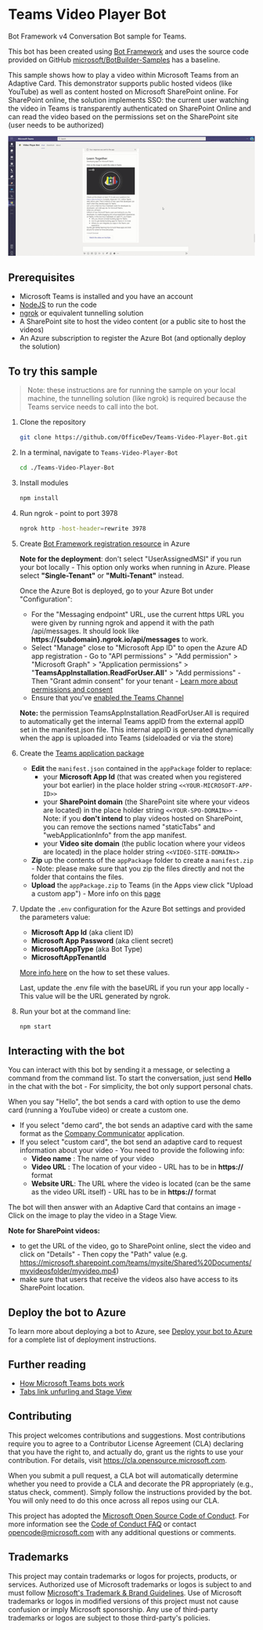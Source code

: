 
# Teams Video Player Bot

Bot Framework v4 Conversation Bot sample for Teams.

This bot has been created using [Bot Framework](https://dev.botframework.com) and uses the source code provided on GitHub [microsoft/BotBuilder-Samples](https://github.com/microsoft/BotBuilder-Samples/tree/main/samples/javascript_nodejs/02.echo-bot) has a baseline.

This sample shows how to play a video within Microsoft Teams from an Adaptive Card. This demonstrator supports public hosted videos (like YouTube) as well as content hosted on Microsoft SharePoint online. For SharePoint online, the solution implements SSO: the current user watching the video in Teams is transparently authenticated on SharePoint Online and can read the video based on the permissions set on the SharePoint site (user needs to be authorized)

<p align="center">
    <img src="./media/demo-video.gif" alt="Teams Video Player in action" width="600"/>
</p>

## Prerequisites

- Microsoft Teams is installed and you have an account
- [NodeJS](https://nodejs.org/en/) to run the code
- [ngrok](https://ngrok.com/) or equivalent tunnelling solution 
- A SharePoint site to host the video content (or a public site to host the videos)
- An Azure subscription to register the Azure Bot (and optionally deploy the solution)

## To try this sample

> Note: these instructions are for running the sample on your local machine, the tunnelling solution (like ngrok) is required because the Teams service needs to call into the bot.

1) Clone the repository

    ```bash
    git clone https://github.com/OfficeDev/Teams-Video-Player-Bot.git
    ```

2) In a terminal, navigate to `Teams-Video-Player-Bot`

    ```bash
    cd ./Teams-Video-Player-Bot
    ```

3) Install modules

    ```bash
    npm install
    ```

4) Run ngrok - point to port 3978

    ```bash
    ngrok http -host-header=rewrite 3978
    ```

5) Create [Bot Framework registration resource](https://docs.microsoft.com/en-us/azure/bot-service/bot-service-quickstart-registration) in Azure

   **Note for the deployment**: don't select "UserAssignedMSI" if you run your bot locally - This option only works when running in Azure. Please select **"Single-Tenant"** or **"Multi-Tenant"** instead.

   Once the Azure Bot is deployed, go to your Azure Bot under "Configuration":

    - For the "Messaging endpoint" URL, use the current https URL you were given by running ngrok and append it with the path /api/messages. It should look like **https://{subdomain}.ngrok.io/api/messages** to work.
    - Select "Manage" close to "Microsoft App ID" to open the Azure AD app registration - Go to "API permissions" > "Add permission" > "Microsoft Graph" > "Application permissions" > "**TeamsAppInstallation.ReadForUser.All**" > "Add permissions" - Then "Grant admin consent" for your tenant - [Learn more about permissions and consent](https://docs.microsoft.com/en-us/azure/active-directory/develop/v2-permissions-and-consent?WT.mc_id=Portal-Microsoft_AAD_RegisteredApps)
    - Ensure that you've [enabled the Teams Channel](https://docs.microsoft.com/en-us/azure/bot-service/channel-connect-teams?view=azure-bot-service-4.0)

    **Note:** the permission TeamsAppInstallation.ReadForUser.All is required to automatically get the internal Teams appID from the external appID set in the manifest.json file. This internal appID is generated dynamically when the app is uploaded into Teams (sideloaded or via the store)


6) Create the [Teams application package](https://docs.microsoft.com/en-us/microsoftteams/platform/concepts/build-and-test/apps-package)
    - **Edit** the `manifest.json` contained in the  `appPackage` folder to replace:
      - your **Microsoft App Id** (that was created when you registered your bot earlier) in the place holder string `<<YOUR-MICROSOFT-APP-ID>>`
      - your **SharePoint domain** (the SharePoint site where your videos are located) in the place holder string `<<YOUR-SPO-DOMAIN>>` - Note: if you **don't intend** to play videos hosted on SharePoint, you can remove the sections named "staticTabs" and "webApplicationInfo" from the app manifest.
      - your **Video site domain** (the public location where your videos are located) in the place holder string `<<VIDEO-SITE-DOMAIN>>`
    - **Zip** up the contents of the `appPackage` folder to create a `manifest.zip` - Note: please make sure that you zip the files directly and not the folder that contains the files.
    - **Upload** the `appPackage.zip` to Teams (in the Apps view click "Upload a custom app") - More info on this [page](https://docs.microsoft.com/en-us/microsoftteams/platform/concepts/deploy-and-publish/apps-upload)

7) Update the `.env` configuration for the Azure Bot settings and provided the parameters value:
   - **Microsoft App Id** (aka client ID)
   - **Microsoft App Password** (aka client secret)
   - **MicrosoftAppType** (aka Bot Type)
   - **MicrosoftAppTenantId**
   
   [More info here](https://docs.microsoft.com/en-us/azure/bot-service/bot-service-quickstart-registration?view=azure-bot-service-4.0&tabs=userassigned#bot-identity-information) on the how to set these values.

   Last, update the .env file with the baseURL if you run your app locally - This value will be the URL generated by ngrok.

8) Run your bot at the command line:

    ```bash
    npm start
    ```

## Interacting with the bot

You can interact with this bot by sending it a message, or selecting a command from the command list. To start the conversation, just send **Hello** in the chat with the bot - For simplicity, the bot only support personal chats. 

When you say "Hello", the bot sends a card with option to use the demo card (running a YouTube video) or create a custom one.
- If you select "demo card", the bot sends an adaptive card with the same format as the [Company Communicator](https://github.com/OfficeDev/microsoft-teams-apps-company-communicator) application.
- If you select "custom card", the bot send an adaptive card to request information about your video - You need to provide the following info:
  - **Video name** : The name of your video
  - **Video URL**  : The location of your video - URL has to be in **https://** format
  - **Website URL**: The URL where the video is located (can be the same as the video URL itself) - URL has to be in **https://** format
  
The bot will then answer with an Adaptive Card that contains an image - Click on the image to play the video in a Stage View.

**Note for SharePoint videos:**
- to get the URL of the video, go to SharePoint online, slect the video and click on "Details" - Then copy the "Path" value (e.g. https://microsoft.sharepoint.com/teams/mysite/Shared%20Documents/myvideosfolder/myvideo.mp4)
- make sure that users that receive the videos also have access to its SharePoint location. 

## Deploy the bot to Azure

To learn more about deploying a bot to Azure, see [Deploy your bot to Azure](https://aka.ms/azuredeployment) for a complete list of deployment instructions.

## Further reading

- [How Microsoft Teams bots work](https://docs.microsoft.com/en-us/azure/bot-service/bot-builder-basics-teams?view=azure-bot-service-4.0&tabs=javascript)
- [Tabs link unfurling and Stage View](https://docs.microsoft.com/en-us/microsoftteams/platform/tabs/tabs-link-unfurling)

## Contributing

This project welcomes contributions and suggestions.  Most contributions require you to agree to a
Contributor License Agreement (CLA) declaring that you have the right to, and actually do, grant us
the rights to use your contribution. For details, visit https://cla.opensource.microsoft.com.

When you submit a pull request, a CLA bot will automatically determine whether you need to provide
a CLA and decorate the PR appropriately (e.g., status check, comment). Simply follow the instructions
provided by the bot. You will only need to do this once across all repos using our CLA.

This project has adopted the [Microsoft Open Source Code of Conduct](https://opensource.microsoft.com/codeofconduct/).
For more information see the [Code of Conduct FAQ](https://opensource.microsoft.com/codeofconduct/faq/) or
contact [opencode@microsoft.com](mailto:opencode@microsoft.com) with any additional questions or comments.

## Trademarks

This project may contain trademarks or logos for projects, products, or services. Authorized use of Microsoft 
trademarks or logos is subject to and must follow 
[Microsoft's Trademark & Brand Guidelines](https://www.microsoft.com/en-us/legal/intellectualproperty/trademarks/usage/general).
Use of Microsoft trademarks or logos in modified versions of this project must not cause confusion or imply Microsoft sponsorship.
Any use of third-party trademarks or logos are subject to those third-party's policies.
